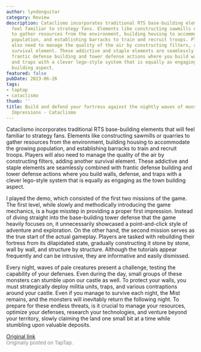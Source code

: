```yaml
---
author: lyndonguitar
category: Review
description: Cataclismo incorporates traditional RTS base-building elements that will
  feel familiar to strategy fans. Elements like constructing sawmills or quarries
  to gather resources from the environment, building housing to accommodate the growing
  population, and establishing barracks to train and recruit troops. Players will
  also need to manage the quality of the air by constructing filters, adding another
  survival element. These addictive and staple elements are seamlessly combined with
  frantic defense building and tower defense actions where you build walls, defense,
  and traps with a clever lego-style system that is equally as engaging as the town
  building aspect.
featured: false
pubDate: 2023-06-26
tags:
- taptap
- cataclismo
thumb: ''
title: Build and defend your fortress against the nightly waves of monsters | Demo
  Impressions - Cataclismo
---
```


Cataclismo incorporates traditional RTS base-building elements that will feel familiar to strategy fans. Elements like constructing sawmills or quarries to gather resources from the environment, building housing to accommodate the growing population, and establishing barracks to train and recruit troops. Players will also need to manage the quality of the air by constructing filters, adding another survival element. These addictive and staple elements are seamlessly combined with frantic defense building and tower defense actions where you build walls, defense, and traps with a clever lego-style system that is equally as engaging as the town building aspect.

I played the demo, which consisted of the first two missions of the game. The first level, while slowly and methodically introducing the game mechanics, is a huge misstep in providing a proper first impression. Instead of diving straight into the base-building tower defense that the game heavily focuses on, it unnecessarily showcased a point-and-click style of adventure and exploration. On the other hand, the second mission serves as the true start of the actual gameplay. Players are tasked with rebuilding their fortress from its dilapidated state, gradually constructing it stone by stone, wall by wall, and structure by structure. Although the tutorials appear frequently and can be intrusive, they are informative and easily dismissed.

Every night, waves of pale creatures present a challenge, testing the capability of your defenses. Even during the day, small groups of these monsters can stumble upon our castle as well. To protect your walls, you must strategically deploy militia units, traps, and various contraptions around your castle. Even if you manage to survive each night, the Mist remains, and the monsters will inevitably return the following night. To prepare for these endless threats, is it crucial to manage your resources, optimize your defenses, research your technologies, and venture beyond your territory, slowly claiming the land one small bit at a time while stumbling upon valuable deposits.

[Original link](https://www.taptap.io/post/5908740)<br><span style="font-size: 0.95em; color: #888;">Originally posted on TapTap.</span>
